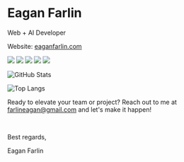 # **Eagan Farlin**

Web + AI Developer
<br/>

Website: [eaganfarlin.com](https://eaganfarlin.com)

![](https://img.shields.io/badge/HTML-informational?style=flat&logo=html5&logoColor=white&labelColor=4f4f4f&color=3f3f3f)
![](https://img.shields.io/badge/CSS-informational?style=flat&logo=css3&logoColor=white&labelColor=4f4f4f&color=3f3f3f)
![](https://img.shields.io/badge/Javascript-informational?style=flat&logo=javascript&logoColor=white&labelColor=4f4f4f&color=3f3f3f)
![](https://img.shields.io/badge/React-informational?style=flat&logo=react&logoColor=white&&abelColor=4f4f4f&color=3f3f3f)
![](https://img.shields.io/badge/Python-informational?style=flat&logo=python&logoColor=white&&abelColor=4f4f4f&color=3f3f3f)

![GitHub Stats](https://github-readme-stats.vercel.app/api/?username=eaganfarlin&count_private=true&theme=transparent&showicons=true)

![Top Langs](https://github-readme-stats.vercel.app/api/top-langs/?username=eaganfarlin&layout=compact&theme=transparent&showicons=true)

Ready to elevate your team or project? Reach out to me at [farlineagan@gmail.com](mailto:farlineagan@gmail.com "email") and let's make it happen!

<br/>

Best regards,

Eagan Farlin
